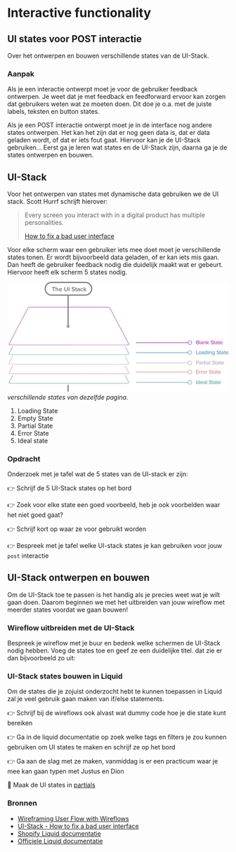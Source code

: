 # Interactive functionality

## UI states voor POST interactie

Over het ontwerpen en bouwen verschillende states van de UI-Stack.

### Aanpak

Als je een interactie ontwerpt moet je voor de gebruiker feedback ontwerpen. Je weet dat je met feedback en feedforward ervoor kan zorgen dat gebruikers weten wat ze moeten doen. Dit doe je o.a. met de juiste labels, teksten en button states.  

Als je een POST interactie ontwerpt moet je in de interface nog andere states ontwerpen. Het kan het zijn dat er nog geen data is, dat er data geladen wordt, of dat er iets fout gaat. Hiervoor kan je de UI-Stack gebruiken... Eerst ga je leren wat states en de UI-Stack zijn, daarna ga je de states ontwerpen en bouwen. 


## UI-Stack

Voor het ontwerpen van states met dynamische data gebruiken we de UI stack.  Scott Hurrf schrijft hierover:

> Every screen you interact with in a digital product has multiple personalities.
> 
> [How to fix a bad user interface](https://www.scotthurff.com/posts/why-your-user-interface-is-awkward-youre-ignoring-the-ui-stack/)


Voor elke scherm waar een gebruiker iets mee doet moet je verschillende states tonen. Er wordt bijvoorbeeld data geladen, of er kan iets mis gaan. Dan heeft de gebruiker feedback nodig die duidelijk maakt wat er gebeurt. Hiervoor heeft elk scherm 5 states nodig. 

![UI-stack](ui-stack.jpg) *verschillende states van dezelfde pagina.*

1. Loading State
2. Empty State
3. Partial State
4. Error State
5. Ideal state


### Opdracht

Onderzoek met je tafel wat de 5 states van de UI-stack er zijn:

👉 Schrijf de 5 UI-Stack states op het bord

👉 Zoek voor elke state een goed voorbeeld, heb je ook voorbelden waar het niet goed gaat?

👉 Schrijf kort op waar ze voor gebruikt worden

👉 Bespreek met je tafel welke UI-stack states je kan gebruiken voor jouw `post` interactie



## UI-Stack ontwerpen en bouwen

Om de UI-Stack toe te passen is het handig als je precies weet wat je wilt gaan doen. Daarom beginnen we met het uitbreiden van jouw wireflow met meerder states voordat we gaan bouwen! 

### Wireflow uitbreiden met de UI-Stack

Bespreek je wireflow met je buur en bedenk welke schermen de UI-Stack nodig hebben. Voeg de states toe en geef ze een duidelijke titel. 
dat zie er dan bijvoorbeeld zo uit: 




<!--
👉 Breid je wireflow uit met elke UI state
-->



### UI-Stack states bouwen in Liquid

Om de states die je zojuist onderzocht hebt te kunnen toepassen in Liquid zal je veel gebruik gaan maken van if/else statements. 


👉 Schrijf bij de wireflows ook alvast wat dummy code hoe je die state kunt bereiken

👉 Ga in de liquid documentatie op zoek welke tags en filters je zou kunnen gebruiken om UI states te maken en schrijf ze op het bord



👉 Ga aan de slag met ze maken, vanmiddag is er een practicum waar je mee kan gaan typen met Justus en Dion

💪 Maak de UI states in [partials](https://shopify.github.io/liquid/tags/template/#render)

### Bronnen

- [Wireframing User Flow with Wireflows](https://balsamiq.com/learn/articles/wireflows/)
- [UI-Stack - How to fix a bad user interface](https://www.scotthurff.com/posts/why-your-user-interface-is-awkward-youre-ignoring-the-ui-stack/)
- [Shopify Liquid documentatie](https://shopify.github.io/liquid/)
- [Officiele Liquid documentatie](https://liquidjs.com/index.html)
